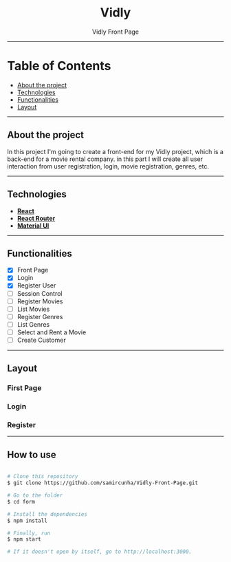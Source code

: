 <h1 align="center"> 
  Vidly 
</h1>

<p align="center"> Vidly Front Page <p/>

---

Table of Contents
=================
<!--ts-->
  * [About the project](#-about-project)
  * [Technologies](#-technologies)
  * [Functionalities](#-functionalities)
  * [Layout](#-layout)
<!--te-->

---

## About the project <a name="-about-project" style="text-decoration:none"></a>

In this project I'm going to create a front-end for my Vidly project, which is a back-end for a movie rental company. in this part I will create all user interaction from user registration, login, movie registration, genres, etc. 

---

## Technologies <a name="-technologies" style="text-decoration:none"></a>
  
- **[React](https://en.reactjs.org/)**
- **[React Router](https://reactrouter.com/)**
- **[Material UI](https://mui.com/pt/)**
  
--- 

## Functionalities <a name="-functionalities" style="text-decoration:none"></a>
  
- [x] Front Page
- [x] Login
- [x] Register User 
- [ ] Session Control 
- [ ] Register Movies 
- [ ] List Movies 
- [ ] Register Genres
- [ ] List Genres 
- [ ] Select and Rent a Movie 
- [ ] Create Customer

---

## Layout <a name="-layout" style="text-decoration:none"></a>

### First Page
<a alt="First Page" src="https://github.com/samircunha/Vidly-Front-Page/blob/main/img-first-page.png"></a>

### Login 
<a alt="Login" src="https://github.com/samircunha/Vidly-Front-Page/blob/main/img-login.png"></a>

### Register 
<a alt="Register" src="https://github.com/samircunha/Vidly-Front-Page/blob/main/img-register.png"></a>

---

## How to use <a name="-How-to-use" style="text-decoration:none"></a>

```bash

# Clone this repository
$ git clone https://github.com/samircunha/Vidly-Front-Page.git

# Go to the folder
$ cd form

# Install the dependencies
$ npm install

# Finally, run
$ npm start

# If it doesn't open by itself, go to http://localhost:3000.

```
